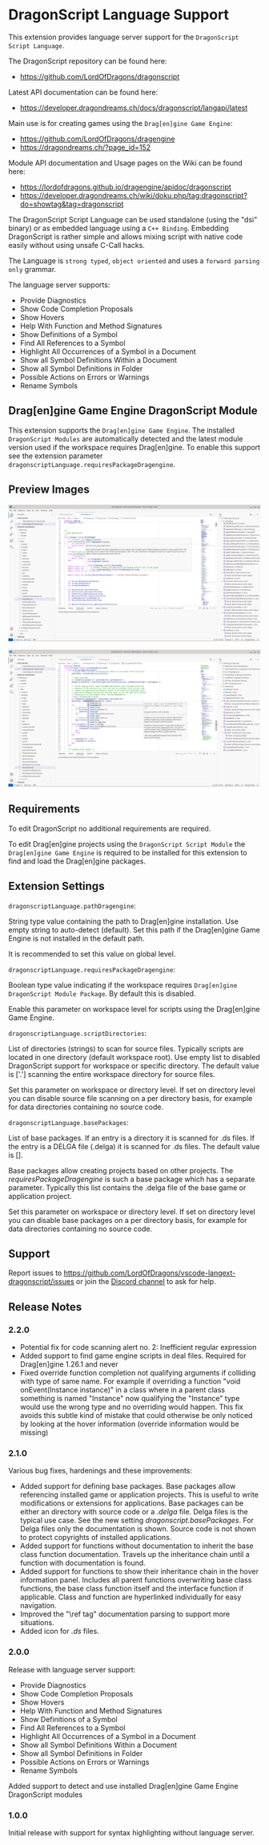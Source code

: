 # DragonScript Language Support

This extension provides language server support for the `DragonScript Script Language`.

The DragonScript repository can be found here:
  - https://github.com/LordOfDragons/dragonscript

Latest API documentation can be found here:
  - https://developer.dragondreams.ch/docs/dragonscript/langapi/latest

Main use is for creating games using the `Drag[en]gine Game Engine`:
  - https://github.com/LordOfDragons/dragengine
  - https://dragondreams.ch/?page_id=152

Module API documentation and Usage pages on the Wiki can be found here:
  - https://lordofdragons.github.io/dragengine/apidoc/dragonscript
  - https://developer.dragondreams.ch/wiki/doku.php/tag:dragonscript?do=showtag&tag=dragonscript

The DragonScript Script Language can be used standalone (using the "dsi" binary)
or as embedded language using a `C++ Binding`. Embedding DragonScript is rather
simple and allows mixing script with native code easily without using unsafe
C-Call hacks.

The Language is `strong typed`, `object oriented` and uses a `forward parsing only` grammar.

The language server supports:
- Provide Diagnostics
- Show Code Completion Proposals
- Show Hovers
- Help With Function and Method Signatures
- Show Definitions of a Symbol
- Find All References to a Symbol
- Highlight All Occurrences of a Symbol in a Document
- Show all Symbol Definitions Within a Document
- Show all Symbol Definitions in Folder
- Possible Actions on Errors or Warnings
- Rename Symbols


## Drag[en]gine Game Engine DragonScript Module

This extension supports the `Drag[en]gine Game Engine`. The installed `DragonScript Modules`
are automatically detected and the latest module version used if the workspace requires
Drag[en]gine. To enable this support see the extension parameter
`dragonscriptLanguage.requiresPackageDragengine`.


## Preview Images

![Preview Image](https://raw.githubusercontent.com/LordOfDragons/vscode-langext-dragonscript/master/images/preview1.png)

![Preview Image](https://raw.githubusercontent.com/LordOfDragons/vscode-langext-dragonscript/master/images/preview2.png)


## Requirements

To edit DragonScript no additional requirements are required.

To edit Drag[en]gine projects using the `DragonScript Script Module` the `Drag[en]gine Game Engine`
is required to be installed for this extension to find and load the Drag[en]gine packages.


## Extension Settings

`dragonscriptLanguage.pathDragengine`:

String type value containing the path to Drag[en]gine installation.
Use empty string to auto-detect (default). Set this path if the Drag[en]gine
Game Engine is not installed in the default path.

It is recommended to set this value on global level.

`dragonscriptLanguage.requiresPackageDragengine`:

Boolean type value indicating if the workspace requires `Drag[en]gine DragonScript Module Package`.
By default this is disabled.

Enable this parameter on workspace level for scripts using the Drag[en]gine Game Engine.

`dragonscriptLanguage.scriptDirectories`:

List of directories (strings) to scan for source files. Typically scripts are located in one
directory (default workspace root). Use empty list to disabled DragonScript support for workspace
or specific directory. The default value is ['.'] scanning the entire workspace directory for
source files.

Set this parameter on workspace or directory level. If set on directory level you can disable
source file scanning on a per directory basis, for example for data directories containing
no source code.

`dragonscriptLanguage.basePackages`:

List of base packages. If an entry is a directory it is scanned for .ds files. If the entry is
a DELGA file (.delga) it is scanned for .ds files. The default value is [].

Base packages allow creating projects based on other projects. The _requiresPackageDragengine_
is such a base package which has a separate parameter. Typically this list contains the .delga
file of the base game or application project.

Set this parameter on workspace or directory level. If set on directory level you can disable
base packages on a per directory basis, for example for data directories containing no source code.


## Support

Report issues to https://github.com/LordOfDragons/vscode-langext-dragonscript/issues
or join the [Discord channel](https://discord.gg/Jeg62ns) to ask for help.


## Release Notes

### 2.2.0

- Potential fix for code scanning alert no. 2: Inefficient regular expression
- Added support to find game engine scripts in deal files. Required for
  Drag[en]gine 1.26.1 and never
- Fixed override function completion not qualifying arguments if colliding with type
  of same name. For example if overriding a function "void onEvent(Instance instance)"
  in a class where in a parent class something is named "Instance" now qualifying the
  "Instance" type would use the wrong type and no overriding would happen. This fix
  avoids this subtle kind of mistake that could otherwise be only noticed by looking
  at the hover information (override information would be missing)

### 2.1.0

Various bug fixes, hardenings and these improvements:
- Added support for defining base packages. Base packages allow referencing installed
  game or application projects. This is useful to write modifications or extensions
  for applications. Base packages can be either an directory with source code or a
  _.delga_ file. Delga files is the typical use case. See the new setting
  _dragonscript.basePackages_. For Delga files only the documentation is shown.
  Source code is not shown to protect copyrights of installed applications.
- Added support for functions without documentation to inherit the base class function
  documentation. Travels up the inheritance chain until a function with documentation
  is found.
- Added support for functions to show their inheritance chain in the hover information
  panel. Includes all parent functions overwriting base class functions, the base class
  function itself and the interface function if applicable. Class and function are
  hyperlinked individually for easy navigation.
- Improved the "\ref tag" documentation parsing to support more situations.
- Added icon for _.ds_ files.

### 2.0.0

Release with language server support:
- Provide Diagnostics
- Show Code Completion Proposals
- Show Hovers
- Help With Function and Method Signatures
- Show Definitions of a Symbol
- Find All References to a Symbol
- Highlight All Occurrences of a Symbol in a Document
- Show all Symbol Definitions Within a Document
- Show all Symbol Definitions in Folder
- Possible Actions on Errors or Warnings
- Rename Symbols

Added support to detect and use installed Drag[en]gine Game Engine DragonScript modules

### 1.0.0

Initial release with support for syntax highlighting without language server.

